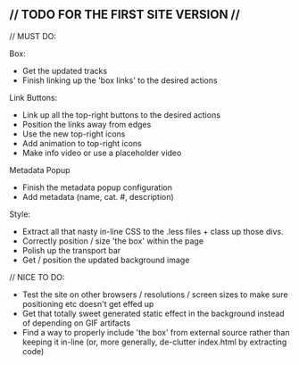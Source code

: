 // TODO FOR THE FIRST SITE VERSION //
------------------------------------

// MUST DO:

Box:

- Get the updated tracks
- Finish linking up the 'box links' to the desired actions

Link Buttons:

- Link up all the top-right buttons to the desired actions
- Position the links away from edges
- Use the new top-right icons
- Add animation to top-right icons
- Make info video or use a placeholder video

Metadata Popup

- Finish the metadata popup configuration
- Add metadata (name, cat. #, description)

Style:

- Extract all that nasty in-line CSS to the .less files + class up those divs.
- Correctly position / size 'the box' within the page
- Polish up the transport bar
- Get / position the updated background image


// NICE TO DO:

- Test the site on other browsers / resolutions / screen sizes to make sure positioning etc doesn't get effed up
- Get that totally sweet generated static effect in the background instead of depending on GIF artifacts
- Find a way to properly include 'the box' from external source rather than keeping it in-line (or, more generally, de-clutter index.html by extracting code)